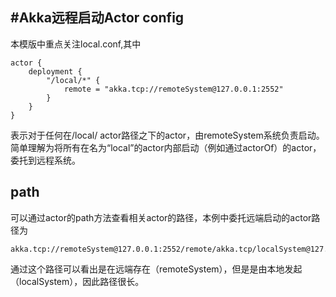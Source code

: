 #Akka远程启动Actor
config
----
本模版中重点关注local.conf,其中

	actor {
    	deployment {
      		"/local/*" {
        		remote = "akka.tcp://remoteSystem@127.0.0.1:2552"
      		}
    	}
  	}
  表示对于任何在/local/ actor路径之下的actor，由remoteSystem系统负责启动。简单理解为将所有在名为“local”的actor内部启动（例如通过actorOf）的actor，委托到远程系统。
  
path
----
可以通过actor的path方法查看相关actor的路径，本例中委托远端启动的actor路径为

	akka.tcp://remoteSystem@127.0.0.1:2552/remote/akka.tcp/localSystem@127.0.0.1:2554/user/local/remoteOne
通过这个路径可以看出是在远端存在（remoteSystem），但是是由本地发起（localSystem），因此路径很长。